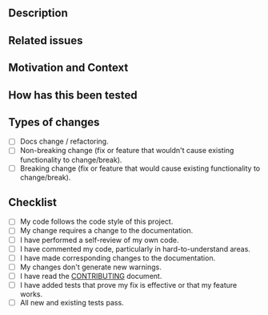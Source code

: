 <!--- Provide a general summary of your changes in the Title above. -->

## Description
<!--- Describe your changes in detail. -->

## Related issues
<!--- This project only accepts pull requests related to open issues. -->
<!--- If suggesting a new feature or change, please discuss it in an issue first. -->
<!--- If fixing a bug, there should be an issue describing it with steps to reproduce. -->
<!--- Please link to the issue here. -->

## Motivation and Context
<!--- Why is this change required? What problem does it solve? What additions does it bring? -->

## How has this been tested
<!--- Please describe in detail how you tested your changes. -->
<!--- Include details of the tests you ran. -->

## Types of changes
<!--- What types of changes does your code introduce? Put an `x` in all the boxes that apply: -->
- [ ] Docs change / refactoring.
- [ ] Non-breaking change (fix or feature that wouldn't cause existing functionality to change/break).
- [ ] Breaking change (fix or feature that would cause existing functionality to change/break).

## Checklist
<!--- Go over all the following points, and put an `x` in all the boxes that apply. -->
- [ ] My code follows the code style of this project.
- [ ] My change requires a change to the documentation.
- [ ] I have performed a self-review of my own code.
- [ ] I have commented my code, particularly in hard-to-understand areas.
- [ ] I have made corresponding changes to the documentation.
- [ ] My changes don't generate new warnings.
- [ ] I have read the [CONTRIBUTING](https://github.com/marksie1988/.github/blob/master/docs/CONTRIBUTING.md) document.
- [ ] I have added tests that prove my fix is effective or that my feature works.
- [ ] All new and existing tests pass.
